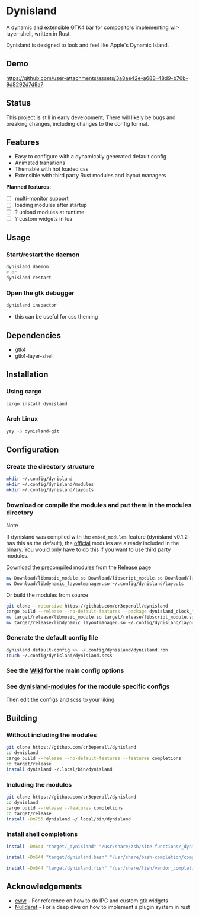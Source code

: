 # Dynisland

A dynamic and extensible GTK4 bar for compositors implementing wlr-layer-shell, written in Rust.

Dynisland is designed to look and feel like Apple's Dynamic Island.

## Demo

<https://github.com/user-attachments/assets/3a8ae42e-a688-48d9-b76b-9d8292d7d9a7>

## Status

This project is still in early development; There will likely be bugs and breaking changes, including changes to the config format.

## Features

- Easy to configure with a dynamically generated default config
- Animated transitions
- Themable with hot loaded css
- Extensible with third party Rust modules and layout managers

**Planned features:**

- [ ] multi-monitor support
- [ ] loading modules after startup
- [ ] ? unload modules at runtime
- [ ] ? custom widgets in lua

## Usage

### Start/restart the daemon

```bash
dynisland daemon
# or
dynisland restart
```

### Open the gtk debugger

```bash
dynisland inspector
```

- this can be useful for css theming

## Dependencies

- gtk4
- gtk4-layer-shell

## Installation

### Using cargo

```bash
cargo install dynisland
```

### Arch Linux

```bash
yay -S dynisland-git
```

## Configuration

### Create the directory structure

```bash
mkdir ~/.config/dynisland
mkdir ~/.config/dynisland/modules
mkdir ~/.config/dynisland/layouts
```

### Download or compile the modules and put them in the modules directory

> [!NOTE]
> If dynisland was compiled with the `embed_modules` feature (dynisland v0.1.2 has this as the default), the [official](https://github.com/cr3eperall/dynisland-modules) modules are already included in the binary.
> You would only have to do this if you want to use third party modules.

Download the precompiled modules from the [Release page](https://github.com/cr3eperall/dynisland-modules/releases/latest)

```bash
mv Download/libmusic_module.so Download/libscript_module.so Download/libclock_module.so ~/.config/dynisland/modules
mv Download/libdynamic_layoutmanager.so ~/.config/dynisland/layouts
```

Or build the modules from source

```bash
git clone --recursive https://github.com/cr3eperall/dynisland
cargo build --release --no-default-features --package dynisland_clock_module --package dynisland_dynamic_layoutmanager --package dynisland_music_module --package dynisland_script_module
mv target/release/libmusic_module.so target/release/libscript_module.so target/release/libclock_module.so ~/.config/dynisland/modules
mv targer/release/libdynamic_layoutmanager.so ~/.config/dynisland/layouts
```

### Generate the default config file

```bash
dynisland default-config >> ~/.config/dynisland/dynisland.ron
touch ~/.config/dynisland/dynisland.scss
```

### See the [Wiki](https://github.com/cr3eperall/dynisland/wiki) for the main config options

### See [dynisland-modules](https://github.com/cr3eperall/dynisland-modules) for the module specific configs

Then edit the configs and scss to your liking.

## Building

### Without including the modules

```bash
git clone https://github.com/cr3eperall/dynisland
cd dynisland
cargo build --release --no-default-features --features completions
cd target/release
install dynisland ~/.local/bin/dynisland
```

### Including the modules

```bash
git clone https://github.com/cr3eperall/dynisland
cd dynisland
cargo build --release --features completions
cd target/release
install -Dm755 dynisland ~/.local/bin/dynisland
```

### Install shell completions

```bash
install -Dm644 "target/_dynisland" "/usr/share/zsh/site-functions/_dynisland"

install -Dm644 "target/dynisland.bash" "/usr/share/bash-completion/completions/dynisland.bash"

install -Dm644 "target/dynisland.fish" "/usr/share/fish/vendor_completions.d/dynisland.fish"
```

## Acknowledgements

- [eww](https://github.com/elkowar/eww) - For reference on how to do IPC and custom gtk widgets
- [Nullderef](https://nullderef.com/) - For a deep dive on how to implement a plugin system in rust
